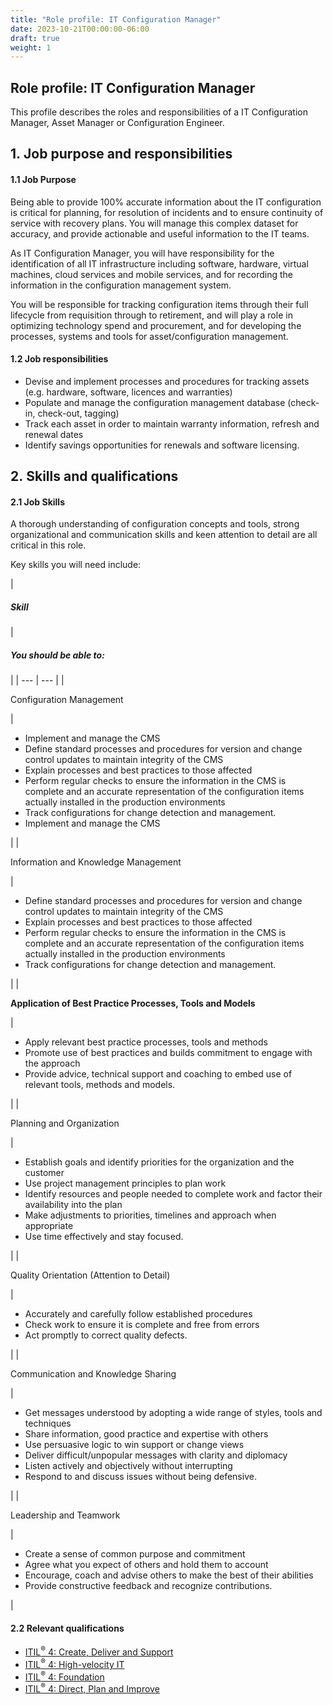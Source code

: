 ```yaml
---
title: "Role profile: IT Configuration Manager"
date: 2023-10-21T00:00:00-06:00
draft: true
weight: 1
---
```


## Role profile: IT Configuration Manager

This profile describes the roles and responsibilities of a IT Configuration Manager, Asset Manager or Configuration Engineer.

## 1. Job purpose and responsibilities

#### 1.1 Job Purpose

Being able to provide 100% accurate information about the IT configuration is critical for planning, for resolution of incidents and to ensure continuity of service with recovery plans. You will manage this complex dataset for accuracy, and provide actionable and useful information to the IT teams.

As IT Configuration Manager, you will have responsibility for the identification of all IT infrastructure including software, hardware, virtual machines, cloud services and mobile services, and for recording the information in the configuration management system.

You will be responsible for tracking configuration items through their full lifecycle from requisition through to retirement, and will play a role in optimizing technology spend and procurement, and for developing the processes, systems and tools for asset/configuration management.

#### 1.2 Job responsibilities

* Devise and implement processes and procedures for tracking assets (e.g. hardware, software, licences and warranties)
* Populate and manage the configuration management database (check-in, check-out, tagging)
* Track each asset in order to maintain warranty information, refresh and renewal dates
* Identify savings opportunities for renewals and software licensing.

## 2. Skills and qualifications

#### 2.1 Job Skills

A thorough understanding of configuration concepts and tools, strong organizational and communication skills and keen attention to detail are all critical in this role.

Key skills you will need include:

| 
##### **Skill**

 | 

##### **You should be able to:**

 |
| --- | --- |
| 

Configuration Management

 | 

* Implement and manage the CMS
* Define standard processes and procedures for version and change control updates to maintain integrity of the CMS
* Explain processes and best practices to those affected
* Perform regular checks to ensure the information in the CMS is complete and an accurate representation of the configuration items actually installed in the production environments
* Track configurations for change detection and management.
* Implement and manage the CMS

 |
| 

Information and Knowledge Management

 | 

* Define standard processes and procedures for version and change control updates to maintain integrity of the CMS
* Explain processes and best practices to those affected
* Perform regular checks to ensure the information in the CMS is complete and an accurate representation of the configuration items actually installed in the production environments
* Track configurations for change detection and management.

 |
| 

**Application of Best Practice Processes, Tools and Models**

 | 

* Apply relevant best practice processes, tools and methods
* Promote use of best practices and builds commitment to engage with the approach
* Provide advice, technical support and coaching to embed use of relevant tools, methods and models.

 |
| 

Planning and Organization

 | 

* Establish goals and identify priorities for the organization and the customer
* Use project management principles to plan work
* Identify resources and people needed to complete work and factor their availability into the plan
* Make adjustments to priorities, timelines and approach when appropriate
* Use time effectively and stay focused.

 |
| 

Quality Orientation (Attention to Detail)

 | 

* Accurately and carefully follow established procedures
* Check work to ensure it is complete and free from errors
* Act promptly to correct quality defects.

 |
| 

Communication and Knowledge Sharing

 | 

* Get messages understood by adopting a wide range of styles, tools and techniques
* Share information, good practice and expertise with others
* Use persuasive logic to win support or change views
* Deliver difficult/unpopular messages with clarity and diplomacy
* Listen actively and objectively without interrupting
* Respond to and discuss issues without being defensive.

 |
| 

Leadership and Teamwork

 | 

* Create a sense of common purpose and commitment
* Agree what you expect of others and hold them to account
* Encourage, coach and advise others to make the best of their abilities
* Provide constructive feedback and recognize contributions.

 |

#### 2.2 Relevant qualifications

* [ITIL<sup>®</sup> 4: Create, Deliver and Support](https://www.axelos.com/certifications/itil-service-management/managing-professional/create-deliver-and-support)
* [ITIL<sup>®</sup> 4: High-velocity IT](https://www.axelos.com/certifications/itil-service-management/managing-professional/high-velocity-it)
* [ITIL<sup>®</sup> 4: Foundation](https://www.axelos.com/certifications/itil-service-management/itil-4-foundation)
* [ITIL<sup>®</sup> 4: Direct, Plan and Improve](https://www.axelos.com/certifications/itil-service-management/managing-professional/direct-plan-and-improve)

